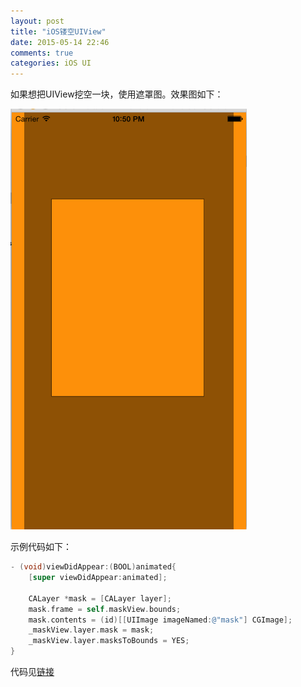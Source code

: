```yaml
---
layout: post
title: "iOS镂空UIView"
date: 2015-05-14 22:46
comments: true
categories: iOS UI
---
```


如果想把UIView挖空一块，使用遮罩图。效果图如下：

![image](/images/post/2015-05-14-ios-lou-kong-uiview/overview.png)

示例代码如下：

```objective-c
- (void)viewDidAppear:(BOOL)animated{
    [super viewDidAppear:animated];
    
    CALayer *mask = [CALayer layer];
    mask.frame = self.maskView.bounds;
    mask.contents = (id)[[UIImage imageNamed:@"mask"] CGImage];
    _maskView.layer.mask = mask;
    _maskView.layer.masksToBounds = YES;
}
```

代码见[链接](https://github.com/ksnowlv/maskTest.git)

